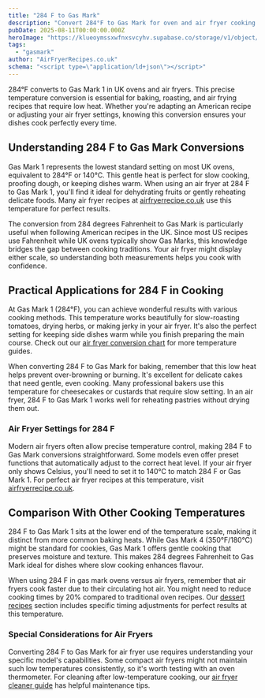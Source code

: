 ```yaml
---
title: "284 F to Gas Mark"
description: "Convert 284°F to Gas Mark for oven and air fryer cooking. Learn the exact Gas Mark equivalent and tips for perfect results every time."
pubDate: 2025-08-11T00:00:00.000Z
heroImage: "https://klueoymssxwfnxsvcyhv.supabase.co/storage/v1/object/public/md/284-f-to-gas-mark-fa3aa333.png"
tags:
  - "gasmark"
author: "AirFryerRecipes.co.uk"
schema: "<script type=\"application/ld+json\"></script>"
---
```


<p>284°F converts to Gas Mark 1 in UK ovens and air fryers. This precise temperature conversion is essential for baking, roasting, and air frying recipes that require low heat. Whether you're adapting an American recipe or adjusting your air fryer settings, knowing this conversion ensures your dishes cook perfectly every time.</p>

<h2>Understanding 284 F to Gas Mark Conversions</h2>
<p>Gas Mark 1 represents the lowest standard setting on most UK ovens, equivalent to 284°F or 140°C. This gentle heat is perfect for slow cooking, proofing dough, or keeping dishes warm. When using an air fryer at 284 F to Gas Mark 1, you'll find it ideal for dehydrating fruits or gently reheating delicate foods. Many air fryer recipes at <a href=https://www.airfryerrecipe.co.uk/recipes>airfryerrecipe.co.uk</a> use this temperature for perfect results.</p>
<p>The conversion from 284 degrees Fahrenheit to Gas Mark is particularly useful when following American recipes in the UK. Since most US recipes use Fahrenheit while UK ovens typically show Gas Marks, this knowledge bridges the gap between cooking traditions. Your air fryer might display either scale, so understanding both measurements helps you cook with confidence.</p>

<h2>Practical Applications for 284 F in Cooking</h2>
<p>At Gas Mark 1 (284°F), you can achieve wonderful results with various cooking methods. This temperature works beautifully for slow-roasting tomatoes, drying herbs, or making jerky in your air fryer. It's also the perfect setting for keeping side dishes warm while you finish preparing the main course. Check out our <a href=https://www.airfryerrecipe.co.uk/air-fryer-conversion-chart>air fryer conversion chart</a> for more temperature guides.</p>
<p>When converting 284 F to Gas Mark for baking, remember that this low heat helps prevent over-browning or burning. It's excellent for delicate cakes that need gentle, even cooking. Many professional bakers use this temperature for cheesecakes or custards that require slow setting. In an air fryer, 284 F to Gas Mark 1 works well for reheating pastries without drying them out.</p>

<h3>Air Fryer Settings for 284 F</h3>
<p>Modern air fryers often allow precise temperature control, making 284 F to Gas Mark conversions straightforward. Some models even offer preset functions that automatically adjust to the correct heat level. If your air fryer only shows Celsius, you'll need to set it to 140°C to match 284 F or Gas Mark 1. For perfect air fryer recipes at this temperature, visit <a href=https://www.airfryerrecipe.co.uk>airfryerrecipe.co.uk</a>.</p>

<h2>Comparison With Other Cooking Temperatures</h2>
<p>284 F to Gas Mark 1 sits at the lower end of the temperature scale, making it distinct from more common baking heats. While Gas Mark 4 (350°F/180°C) might be standard for cookies, Gas Mark 1 offers gentle cooking that preserves moisture and texture. This makes 284 degrees Fahrenheit to Gas Mark ideal for dishes where slow cooking enhances flavour.</p>
<p>When using 284 F in gas mark ovens versus air fryers, remember that air fryers cook faster due to their circulating hot air. You might need to reduce cooking times by 20% compared to traditional oven recipes. Our <a href=https://www.airfryerrecipe.co.uk/recipe-category/dessert>dessert recipes</a> section includes specific timing adjustments for perfect results at this temperature.</p>

<h3>Special Considerations for Air Fryers</h3>
<p>Converting 284 F to Gas Mark for air fryer use requires understanding your specific model's capabilities. Some compact air fryers might not maintain such low temperatures consistently, so it's worth testing with an oven thermometer. For cleaning after low-temperature cooking, our <a href=https://www.airfryerrecipe.co.uk/air-fryer-cleaner>air fryer cleaner guide</a> has helpful maintenance tips.</p>